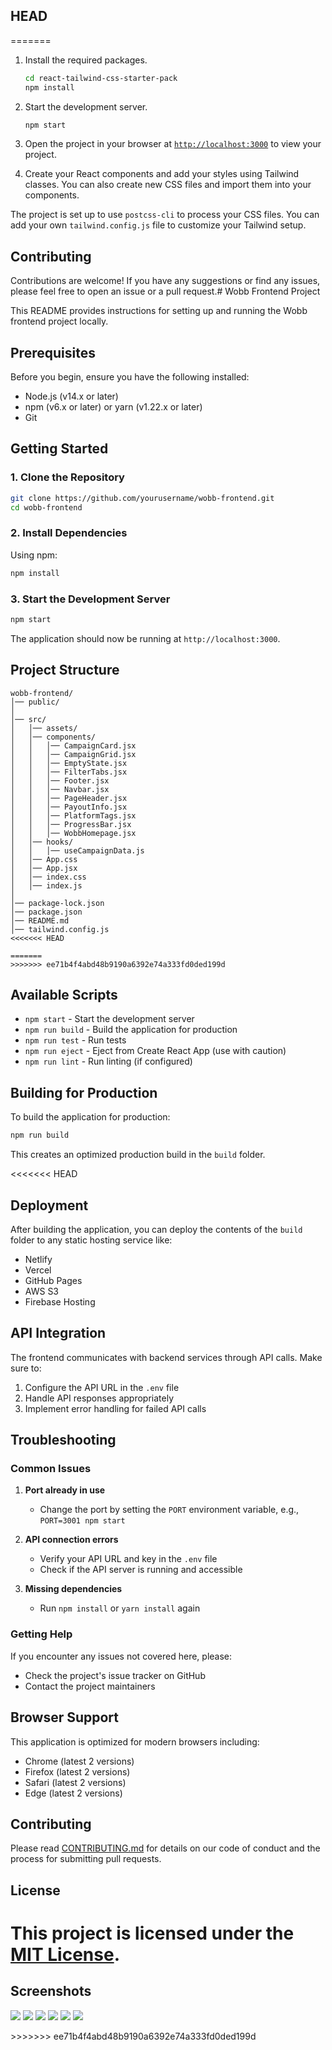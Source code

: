 
## HEAD
=======
  
1. Install the required packages.

   ```sh
   cd react-tailwind-css-starter-pack
   npm install
   ```

1. Start the development server.
   ```sh
   npm start
   ```
1. Open the project in your browser at [`http://localhost:3000`](http://localhost:3000) to view your project.
1. Create your React components and add your styles using Tailwind classes. You can also create new CSS files and import them into your components.

The project is set up to use `postcss-cli` to process your CSS files. You can add your own `tailwind.config.js` file to customize your Tailwind setup.

## Contributing

Contributions are welcome! If you have any suggestions or find any issues, please feel free to open an issue or a pull request.# Wobb Frontend Project

This README provides instructions for setting up and running the Wobb frontend project locally.

## Prerequisites

Before you begin, ensure you have the following installed:

- Node.js (v14.x or later)
- npm (v6.x or later) or yarn (v1.22.x or later)
- Git

## Getting Started

### 1. Clone the Repository

```bash
git clone https://github.com/yourusername/wobb-frontend.git
cd wobb-frontend
```

### 2. Install Dependencies

Using npm:

```bash
npm install
```

### 3. Start the Development Server

```bash
npm start
```

The application should now be running at `http://localhost:3000`.

## Project Structure

```
wobb-frontend/
│── public/
│
│── src/
│   │── assets/
│   │── components/
│   │   │── CampaignCard.jsx
│   │   │── CampaignGrid.jsx
│   │   │── EmptyState.jsx
│   │   │── FilterTabs.jsx
│   │   │── Footer.jsx
│   │   │── Navbar.jsx
│   │   │── PageHeader.jsx
│   │   │── PayoutInfo.jsx
│   │   │── PlatformTags.jsx
│   │   │── ProgressBar.jsx
│   │   │── WobbHomepage.jsx
│   │── hooks/
│   │   │── useCampaignData.js
│   │── App.css
│   │── App.jsx
│   │── index.css
│   │── index.js
│
│── package-lock.json
│── package.json
│── README.md
│── tailwind.config.js
<<<<<<< HEAD

=======
>>>>>>> ee71b4f4abd48b9190a6392e74a333fd0ded199d
```

## Available Scripts

- `npm start` - Start the development server
- `npm run build` - Build the application for production
- `npm run test` - Run tests
- `npm run eject` - Eject from Create React App (use with caution)
- `npm run lint` - Run linting (if configured)

## Building for Production

To build the application for production:

```bash
npm run build

```

This creates an optimized production build in the `build` folder.

<<<<<<< HEAD
## Deployment

After building the application, you can deploy the contents of the `build` folder to any static hosting service like:

- Netlify
- Vercel
- GitHub Pages
- AWS S3
- Firebase Hosting

## API Integration

The frontend communicates with backend services through API calls. Make sure to:

1. Configure the API URL in the `.env` file
2. Handle API responses appropriately
3. Implement error handling for failed API calls

## Troubleshooting

### Common Issues

1. **Port already in use**

   - Change the port by setting the `PORT` environment variable, e.g., `PORT=3001 npm start`

2. **API connection errors**

   - Verify your API URL and key in the `.env` file
   - Check if the API server is running and accessible

3. **Missing dependencies**
   - Run `npm install` or `yarn install` again

### Getting Help

If you encounter any issues not covered here, please:

- Check the project's issue tracker on GitHub
- Contact the project maintainers

## Browser Support

This application is optimized for modern browsers including:

- Chrome (latest 2 versions)
- Firefox (latest 2 versions)
- Safari (latest 2 versions)
- Edge (latest 2 versions)

## Contributing

Please read [CONTRIBUTING.md](CONTRIBUTING.md) for details on our code of conduct and the process for submitting pull requests.

## License

This project is licensed under the [MIT License](LICENSE).
=======

## Screenshots
 <p>
      <img src ="https://github.com/Akshat-Garg7/wobb_project/blob/main/screenshots/pic1.png"/>
      <img src ="https://github.com/Akshat-Garg7/wobb_project/blob/main/screenshots/pic2.png"/>
      <img src ="https://github.com/Akshat-Garg7/wobb_project/blob/main/screenshots/pic3.png"/>
      <img src ="https://github.com/Akshat-Garg7/wobb_project/blob/main/screenshots/pic4.png"/>
      <img src ="https://github.com/Akshat-Garg7/wobb_project/blob/main/screenshots/pic5.png"/>
      <img src ="https://github.com/Akshat-Garg7/wobb_project/blob/main/screenshots/pic6.png"/>
   </p>
>>>>>>> ee71b4f4abd48b9190a6392e74a333fd0ded199d
